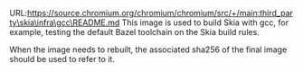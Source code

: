 URL:https://source.chromium.org/chromium/chromium/src/+/main:third_party\skia\infra\gcc\README.md
This image is used to build Skia with gcc, for example, testing the default Bazel toolchain
on the Skia build rules.

When the image needs to rebuilt, the associated sha256 of the final image should be used to
refer to it.